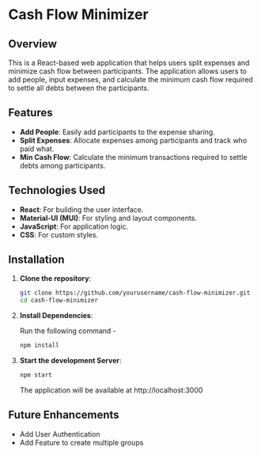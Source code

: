 # Cash Flow Minimizer

## Overview

This is a React-based web application that helps users split expenses and minimize cash flow between participants. The application allows users to add people, input expenses, and calculate the minimum cash flow required to settle all debts between the participants.

## Features

- **Add People**: Easily add participants to the expense sharing.
- **Split Expenses**: Allocate expenses among participants and track who paid what.
- **Min Cash Flow**: Calculate the minimum transactions required to settle debts among participants.

## Technologies Used

- **React**: For building the user interface.
- **Material-UI (MUI)**: For styling and layout components.
- **JavaScript**: For application logic.
- **CSS**: For custom styles.

## Installation

1. **Clone the repository**:

   ```bash
   git clone https://github.com/yourusername/cash-flow-minimizer.git
   cd cash-flow-minimizer

2. **Install Dependencies**:

   Run the following command - 
   
   ```bash
   npm install 
   ```

3. **Start the development Server**:

   ```bash
   npm start
   ```
   The application will be available at http://localhost:3000

## Future Enhancements

- Add User Authentication
- Add Feature to create multiple groups




